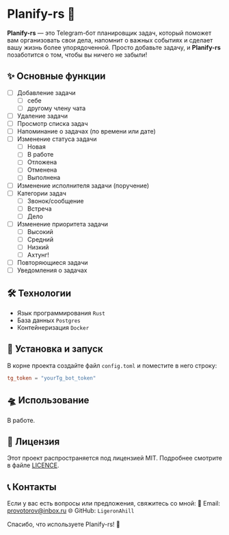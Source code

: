 # Planify-rs 🤖

**Planify-rs** — это Telegram-бот планировщик задач, который поможет вам организовать свои дела, напомнит о важных событиях и сделает вашу жизнь более упорядоченной. Просто добавьте задачу, и **Planify-rs** позаботится о том, чтобы вы ничего не забыли!

## ✨ Основные функции

- [ ] Добавление задачи
    - [ ] себе
    - [ ] другому члену чата
- [ ] Удаление задачи
- [ ] Просмотр списка задач
- [ ] Напоминание о задачах (по времени или дате)
- [ ] Изменение статуса задачи
    - [ ] Новая
    - [ ] В работе
    - [ ] Отложена
    - [ ] Отменена
    - [ ] Выполнена
- [ ] Изменение исполнителя задачи (поручение)
- [ ] Категории задач
    - [ ] Звонок/сообщение
    - [ ] Встреча
    - [ ] Дело
- [ ] Изменение приоритета задачи
    - [ ] Высокий
    - [ ] Средний
    - [ ] Низкий
    - [ ] Ахтунг!
- [ ] Повторяющиеся задачи
- [ ] Уведомления о задачах

## 🛠️ Технологии

- Язык программирования `Rust`
- База данных `Postgres`
- Контейнеризация `Docker`

## 🚀 Установка и запуск

В корне проекта создайте файл `config.toml` и поместите в него строку:

```toml
tg_token = "yourTg_bot_token"
```

## 🛸 Использование

В работе.

## 📜 Лицензия

Этот проект распространяется под лицензией MIT. Подробнее смотрите в файле [LICENCE](LICENSE).

## 📞 Контакты

Если у вас есть вопросы или предложения, свяжитесь со мной:
📧 Email: <provotorov@inbox.ru>
🌐 GitHub: `LigeronAhill`

Спасибо, что используете Planify-rs! 🚀
